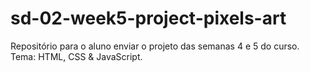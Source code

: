 # sd-02-week5-project-pixels-art
Repositório para o aluno enviar o projeto das semanas 4 e 5 do curso. Tema: HTML, CSS &amp; JavaScript.

